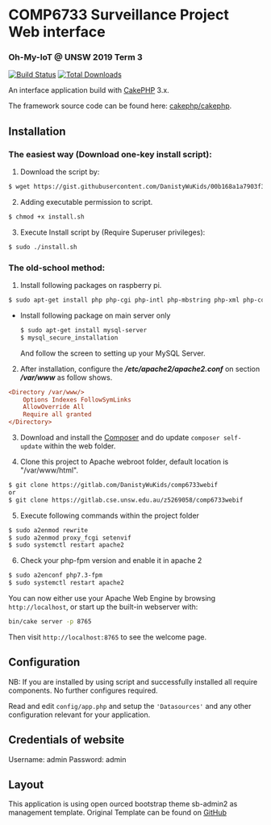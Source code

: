 # COMP6733 Surveillance Project Web interface

### Oh-My-IoT @ UNSW 2019 Term 3

[![Build Status](https://img.shields.io/travis/cakephp/app/master.svg?style=flat-square)](https://travis-ci.org/cakephp/app)
[![Total Downloads](https://img.shields.io/packagist/dt/cakephp/app.svg?style=flat-square)](https://packagist.org/packages/cakephp/app)

An interface application build with [CakePHP](https://cakephp.org) 3.x.

The framework source code can be found here: [cakephp/cakephp](https://github.com/cakephp/cakephp).

## Installation

### The easiest way (Download one-key install script):

1. Download the script by:

```bash
$ wget https://gist.githubusercontent.com/DanistyWuKids/00b168a1a7903f39c1f16b375c4e80de/raw/6652fc6c4350f7f311bd56f0ca248cc7332f8077/install.sh
```

2. Adding executable permission to script.
```bash
$ chmod +x install.sh
```

3. Execute Install script by (Require Superuser privileges):

```bash
$ sudo ./install.sh
```

### The old-school method:
1. Install following packages on raspberry pi.

```bash
$ sudo apt-get install php php-cgi php-intl php-mbstring php-xml php-common php-mysql apache2
```

* Install following package on main server only
    ```bash
    $ sudo apt-get install mysql-server
    $ mysql_secure_installation
    ```
    
    And follow the screen to setting up your MySQL Server.


2. After installation, configure the ***/etc/apache2/apache2.conf*** on section ***/var/www*** as follow shows.

```ini
<Directory /var/www/>
	Options Indexes FollowSymLinks
	AllowOverride All
	Require all granted
</Directory>
```

3. Download and install the [Composer](https://getcomposer.org/doc/00-intro.md) and do update `composer self-update` within the web folder.

4. Clone this project to Apache webroot folder, default location is "/var/www/html".
```bash
$ git clone https://gitlab.com/DanistyWuKids/comp6733webif
or 
$ git clone https://gitlab.cse.unsw.edu.au/z5269058/comp6733webif
```

5. Execute following commands within the project folder
```bash
$ sudo a2enmod rewrite
$ sudo a2enmod proxy_fcgi setenvif
$ sudo systemctl restart apache2
```

6. Check your php-fpm version and enable it in apache 2
```bash
$ sudo a2enconf php7.3-fpm
$ sudo systemctl restart apache2
```

You can now either use your Apache Web Engine by browsing `http://localhost`, or start up the built-in webserver with:

```bash
bin/cake server -p 8765
```

Then visit `http://localhost:8765` to see the welcome page.

## Configuration

NB: If you are installed by using script and successfully installed all require components. No further configures required.

Read and edit `config/app.php` and setup the `'Datasources'` and any other configuration relevant for your application.

## Credentials of website

Username: admin
Password: admin

## Layout

This application is using open ourced bootstrap theme sb-admin2 as management template. Original Template can be found on [GitHub](https://github.com/BlackrockDigital/startbootstrap-sb-admin-2)
